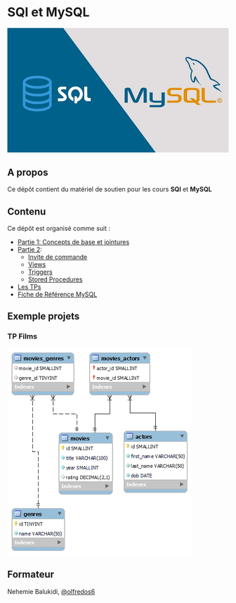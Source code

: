 # SQl et MySQL

![SQL & MySQL logos](./sql_and_mysql.jpg)

## A propos

Ce dépôt contient du matériel de soutien pour les cours **SQl** et **MySQL**

## Contenu

Ce dépôt est organisé comme suit :

- [Partie 1: Concepts de base et jointures](./part-1-basic-to-mid.pdf)
- [Partie 2](./advanced/):
  - [Invite de commande](./advanced/1-invite-de-commande-sql.pdf)
  - [Views](./advanced/2-mysql-views.pdf)
  - [Triggers](./advanced/3-triggers.pdf)
  - [Stored Procedures](./advanced/4-procédures-stockées-dans-mysql.pdf)
- [Les TPs](./exercices/)
- [Fiche de Référence MySQL](./advanced/0-fiche-de-reference-mysql.pdf)

## Exemple projets

### TP Films

![Films](./tp-sample-films.png)

## Formateur

Nehemie Balukidi, [@olfredos6](https://github.com/Olfredos6)

